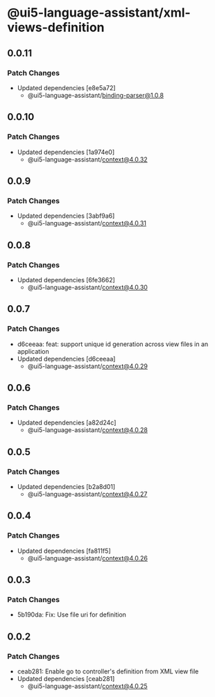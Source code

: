 # @ui5-language-assistant/xml-views-definition

## 0.0.11

### Patch Changes

- Updated dependencies [e8e5a72]
  - @ui5-language-assistant/binding-parser@1.0.8

## 0.0.10

### Patch Changes

- Updated dependencies [1a974e0]
  - @ui5-language-assistant/context@4.0.32

## 0.0.9

### Patch Changes

- Updated dependencies [3abf9a6]
  - @ui5-language-assistant/context@4.0.31

## 0.0.8

### Patch Changes

- Updated dependencies [6fe3662]
  - @ui5-language-assistant/context@4.0.30

## 0.0.7

### Patch Changes

- d6ceeaa: feat: support unique id generation across view files in an application
- Updated dependencies [d6ceeaa]
  - @ui5-language-assistant/context@4.0.29

## 0.0.6

### Patch Changes

- Updated dependencies [a82d24c]
  - @ui5-language-assistant/context@4.0.28

## 0.0.5

### Patch Changes

- Updated dependencies [b2a8d01]
  - @ui5-language-assistant/context@4.0.27

## 0.0.4

### Patch Changes

- Updated dependencies [fa811f5]
  - @ui5-language-assistant/context@4.0.26

## 0.0.3

### Patch Changes

- 5b190da: Fix: Use file uri for definition

## 0.0.2

### Patch Changes

- ceab281: Enable go to controller's definition from XML view file
- Updated dependencies [ceab281]
  - @ui5-language-assistant/context@4.0.25
